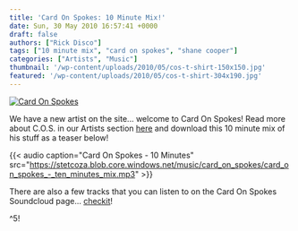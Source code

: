 ```yaml
---
title: 'Card On Spokes: 10 Minute Mix!'
date: Sun, 30 May 2010 16:57:41 +0000
draft: false
authors: ["Rick Disco"]
tags: ["10 minute mix", "card on spokes", "shane cooper"]
categories: ["Artists", "Music"]
thumbnail: '/wp-content/uploads/2010/05/cos-t-shirt-150x150.jpg'
featured: '/wp-content/uploads/2010/05/cos-t-shirt-304x190.jpg'
---
```


[![](/wp-content/uploads/2010/05/cos-t-shirt.jpg "Card On Spokes")](/wp-content/uploads/2010/05/cos-t-shirt.jpg)

We have a new artist on the site... welcome to Card On Spokes! Read more about C.O.S. in our Artists section [here](/artists/card-on-spokes "Card On Spokes") and download this 10 minute mix of his stuff as a teaser below!

{{< audio
    caption="Card On Spokes - 10 Minutes"
    src="https://stetcoza.blob.core.windows.net/music/card_on_spokes/card_on_spokes_-_ten_minutes_mix.mp3" >}}

There are also a few tracks that you can listen to on the Card On Spokes Soundcloud page... [checkit](http://soundcloud.com/cardonspokes/ "Card On Soundcloud")!

^5!

